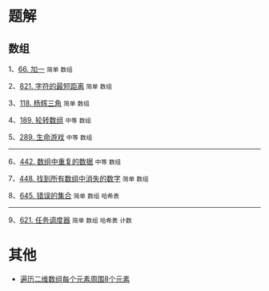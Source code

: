 # 题解
## 数组
1、[66. 加一](https://github.com/sinkhaha/algorithm/blob/main/1_plus_one_66.md) `简单` `数组`

2、[821. 字符的最短距离](https://github.com/sinkhaha/algorithm/blob/main/2_shortestToChar_821.md) `简单` `数组`

3、[118. 杨辉三角](https://github.com/sinkhaha/algorithm/blob/main/3_generate_118.md) `简单` `数组`

4、[189. 轮转数组](https://github.com/sinkhaha/algorithm/blob/main/4_rotate_189.md) `中等` `数组`

5、[289. 生命游戏](https://github.com/sinkhaha/algorithm/blob/main/5_gameOfLife_289.md) `中等` `数组`

--- 

6、[442. 数组中重复的数据](https://github.com/sinkhaha/algorithm/blob/main/6_findDuplicates_422.md) `中等` `数组`

7、[448. 找到所有数组中消失的数字](https://github.com/sinkhaha/algorithm/blob/main/7_findDisappearedNumbers_448.md) `简单` `数组`

8、[645. 错误的集合](https://github.com/sinkhaha/algorithm/blob/main/9_findErrorNums_645.md) `简单` `数组` `哈希表`

--- 

9、[621. 任务调度器](https://github.com/sinkhaha/algorithm/blob/main/8_leastInterval_621.md) `简单` `数组` `哈希表` `计数` 


# 其他
* [遍历二维数组每个元素周围8个元素](https://github.com/sinkhaha/algorithm/blob/main/%E5%85%B6%E4%BB%96/%E9%81%8D%E5%8E%86%E4%BA%8C%E7%BB%B4%E6%95%B0%E7%BB%84%E6%AF%8F%E4%B8%AA%E5%85%83%E7%B4%A0%E5%91%A8%E5%9B%B48%E4%B8%AA%E5%85%83%E7%B4%A0.md)

